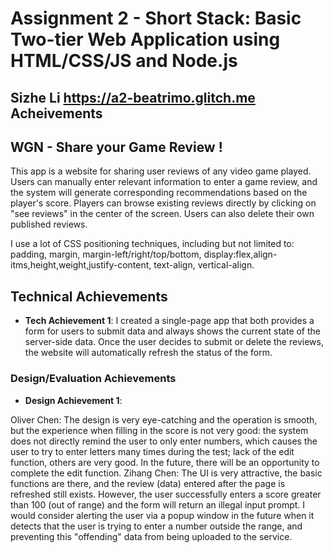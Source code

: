 Assignment 2 - Short Stack: Basic Two-tier Web Application using HTML/CSS/JS and Node.js  
===
Sizhe Li
https://a2-beatrimo.glitch.me
Acheivements
---



## WGN - Share your Game Review !

This app is a website for sharing user reviews of any video game played.
Users can manually enter relevant information to enter a game review, 
and the system will generate corresponding recommendations based on the player's score.
Players can browse existing reviews directly by clicking on "see reviews" in the center of the screen. 
Users can also delete their own published reviews.

I use a lot of CSS positioning techniques, including but not limited to: padding, 
margin, margin-left/right/top/bottom, display:flex,align-itms,height,weight,justify-content, text-align,
  vertical-align.
## Technical Achievements
- **Tech Achievement 1**: 
I created a single-page app that both provides a form for users to submit data 
and always shows the current state of the server-side data. 
Once the user decides to submit or delete the reviews, the website will automatically refresh the status of the form.
### Design/Evaluation Achievements
- **Design Achievement 1**: 

Oliver Chen:
The design is very eye-catching and the operation is smooth, but the experience when filling in the score is not very good: the system does not directly remind the user to only enter numbers, which causes the user to try to enter letters many times during the test; lack of the edit function, others are very good.
In the future, there will be an opportunity to complete the edit function.
Zihang Chen:
The UI is very attractive, the basic functions are there, and the review (data) entered after the page is refreshed still exists. However, the user successfully enters a score greater than 100 (out of range) and the form will return an illegal input prompt. I would consider alerting the user via a popup window in the future when it detects that the user is trying to enter a number outside the range, and preventing this "offending" data from being uploaded to the service.
